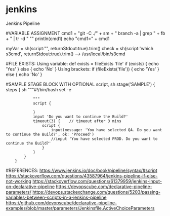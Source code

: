 # jenkins
Jenkins Pipeline

#VARIABLE ASSIGNMENT
cmd1 = "git -C ./" + sm + " branch -a | grep " + fb + " | tr -d \" \""
println(cmd1)
echo "cmd1=" + cmd1

myVar = sh(script:"<shell command>", returnStdout:true).trim()
check = sh(script:'which s3cmd', returnStdout:true).trim()		--> /usr/local/bin/s3cmd


#FILE EXISTS:
Using variable:
    def exists = fileExists 'file'
    if (exists) {
        echo 'Yes'
    } else {
        echo 'No'
    }
Using brackets:
    if (fileExists('file')) {
        echo 'Yes'
    } else {
        echo 'No'
    }

#SAMPLE STAGE BLOCK WITH OPTIONAL script, sh
        stage('SAMPLE') {
            steps {
                sh """#!/bin/bash
                set -e
                
                """
                script {
                    
                }
                input 'Do you want to continue the Build?'
                timeout(3) {    // timeout after 3 mins
                    script {
                        input(message: 'You have selected QA. Do you want to continue the Build?', ok: 'Proceed')
                        //input 'You have selected PROD. Do you want to continue the Build?'
                    }
                }
            }
        }



#REFERENCES:
https://www.jenkins.io/doc/book/pipeline/syntax/#script
https://stackoverflow.com/questions/43587964/jenkins-pipeline-if-else-not-working
https://stackoverflow.com/questions/61379959/jenkins-input-on-declarative-pipeline
https://devopscube.com/declarative-pipeline-parameters/
https://devops.stackexchange.com/questions/5203/passing-variables-between-scripts-in-a-jenkins-pipeline
https://github.com/devopscube/declarative-pipeline-examples/blob/master/parameters/Jenkinsfile.ActiveChoiceParameters
